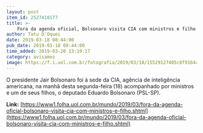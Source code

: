 ```yaml
---
layout: post
item_id: 2527418177
title: >-
    Fora da agenda oficial, Bolsonaro visita CIA com ministros e filho
author: Tatu D'Oquei
date: 2019-03-18 08:44:00
pub_date: 2019-03-18 08:44:00
time_added: 2019-03-20 13:19:17
category: avisamos
image: https://f.i.uol.com.br/fotografia/2019/03/18/15529127405c8f9164a7686_1552912740_3x2_xl.jpg
---
```


O presidente Jair Bolsonaro foi à sede da CIA, agência de inteligência americana, na manhã desta segunda-feira (18) acompanhado por ministros e um de seus filhos, o deputado Eduardo Bolsonaro (PSL-SP).

**Link:** [https://www1.folha.uol.com.br/mundo/2019/03/fora-da-agenda-oficial-bolsonaro-visita-cia-com-ministros-e-filho.shtml](https://www1.folha.uol.com.br/mundo/2019/03/fora-da-agenda-oficial-bolsonaro-visita-cia-com-ministros-e-filho.shtml)


